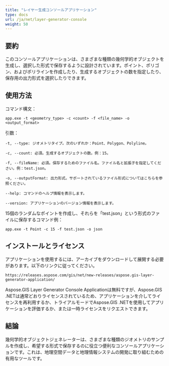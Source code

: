 ```yaml
---
title: "レイヤー生成コンソールアプリケーション"
type: docs
url: /ja/net/layer-generator-console
weight: 50
---
```


## 要約

このコンソールアプリケーションは、さまざまな種類の幾何学的オブジェクトを生成し、選択した形式で保存するように設計されています。ポイント、ポリゴン、およびポリラインを作成したり、生成するオブジェクトの数を指定したり、保存用の出力形式を選択したりできます。

## 使用方法

コマンド構文：

```
app.exe -t <geometry_type> -c <count> -f <file_name> -o <output_format>
```

引数：

```
-t, --type: ジオメトリタイプ。次のいずれか：Point、Polygon、Polyline。

-c, --count: 必須。生成するオブジェクトの数。例：15。

-f, --fileName: 必須。保存するためのファイル名。ファイル名と拡張子を指定してください。例：test.json。

-o, --outputFormat: 出力形式。サポートされているファイル形式についてはこちらを参照ください。

--help: コマンドのヘルプ情報を表示します。

--version: アプリケーションのバージョン情報を表示します。
```

15個のランダムなポイントを作成し、それらを「test.json」という形式のファイルに保存するコマンド例：

```
app.exe -t Point -c 15 -f test.json -o json
```

## インストールとライセンス

アプリケーションを使用するには、アーカイブをダウンロードして展開する必要があります。以下のリンクに従ってください。

```
https://releases.aspose.com/gis/net/new-releases/aspose.gis-layer-generator-application/
```

Aspose.GIS Layer Generator Console Applicationは無料ですが、Aspose.GIS .NETは通常どおりライセンスされているため、アプリケーションを介してライセンスを再利用するか、トライアルモードでAspose.GIS .NETを使用してアプリケーションを評価するか、または一時ライセンスをリクエストできます。

## 結論

幾何学的オブジェクトジェネレーターは、さまざまな種類のジオメトリのサンプルを作成し、希望する形式で保存するのに役立つ便利なコンソールアプリケーションです。これは、地理空間データと地理情報システムの開発に取り組むための有用なツールです。
